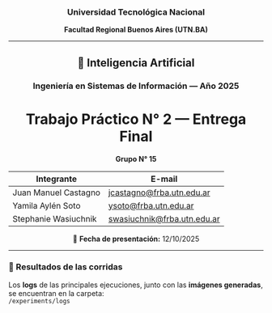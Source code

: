 <div align="center">

### Universidad Tecnológica Nacional  
**Facultad Regional Buenos Aires (UTN.BA)**  

---

## 🧠 Inteligencia Artificial  
### Ingeniería en Sistemas de Información — Año 2025  

# **Trabajo Práctico N° 2 — Entrega Final**

**Grupo N° 15**

| Integrante | E-mail |
|-------------|--------|
| Juan Manuel Castagno | jcastagno@frba.utn.edu.ar |
| Yamila Aylén Soto | ysoto@frba.utn.edu.ar |
| Stephanie Wasiuchnik | swasiuchnik@frba.utn.edu.ar |

📅 **Fecha de presentación:** 12/10/2025  

</div>

---

### 📁 Resultados de las corridas  
Los **logs** de las principales ejecuciones, junto con las **imágenes generadas**, se encuentran en la carpeta:  
<code>/experiments/logs</code>
